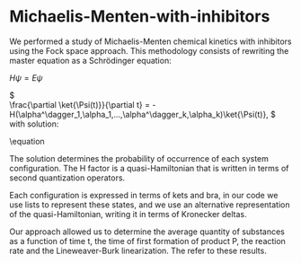# Michaelis-Menten-with-inhibitors
We performed a study of Michaelis-Menten chemical kinetics with inhibitors using the Fock space approach. This methodology consists of rewriting the master equation as a Schrödinger equation:

$H\psi = E\psi$

$     
\frac{\partial \ket{\Psi(t)}}{\partial t} = -H(\alpha^\dagger_1,\alpha_1,...,\alpha^\dagger_k,\alpha_k)\ket{\Psi(t)},
$
with solution:

\equation

The solution determines the probability of occurrence of each system configuration. The H factor is a quasi-Hamiltonian that is written in terms of second quantization operators.

Each configuration is expressed in terms of kets and bra, in our code we use lists to represent these states, and we use an alternative representation of the quasi-Hamiltonian, writing it in terms of Kronecker deltas.

Our approach allowed us to determine the average quantity of substances as a function of time t, the time of first formation of product P, the reaction rate and the Lineweaver-Burk linearization. The refer to these results.
